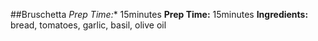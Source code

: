 ##Bruschetta
*Prep Time:** 15minutes
**Prep Time:** 15minutes
**Ingredients:** bread, tomatoes, garlic, basil, olive oil
